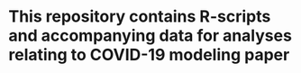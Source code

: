 # This repository contains R-scripts and accompanying data for analyses relating to COVID-19 modeling paper
